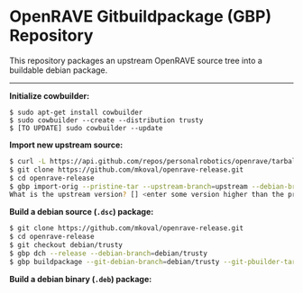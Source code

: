 # OpenRAVE Gitbuildpackage (GBP) Repository #

This repository packages an upstream OpenRAVE source tree into a buildable debian package.

----
**Initialize cowbuilder:**
```
$ sudo apt-get install cowbuilder
$ sudo cowbuilder --create --distribution trusty
$ [TO UPDATE] sudo cowbuilder --update
```

**Import new upstream source:**
```bash
$ curl -L https://api.github.com/repos/personalrobotics/openrave/tarball/master > master.tar.gz
$ git clone https://github.com/mkoval/openrave-release.git
$ cd openrave-release
$ gbp import-orig --pristine-tar --upstream-branch=upstream --debian-branch=debian/trusty ../master.tar.gz
What is the upstream version? [] <enter some version higher than the previous>
```

**Build a debian source (`.dsc`) package:**
```bash
$ git clone https://github.com/mkoval/openrave-release.git
$ cd openrave-release
$ git checkout debian/trusty
$ gbp dch --release --debian-branch=debian/trusty
$ gbp buildpackage --git-debian-branch=debian/trusty --git-pbuilder-tar -uc -us
```

**Build a debian binary (`.deb`) package:**
